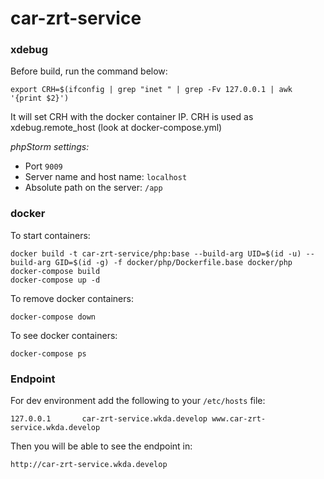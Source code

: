 car-zrt-service
=======================

### xdebug
Before build, run the command below:

```export CRH=$(ifconfig | grep "inet " | grep -Fv 127.0.0.1 | awk '{print $2}')```

It will set CRH with the docker container IP. CRH is used as xdebug.remote_host (look at docker-compose.yml)

*phpStorm settings:*
* Port `9009`
* Server name and host name: `localhost`
* Absolute path on the server: `/app`

### docker
To start containers:
```$bash
docker build -t car-zrt-service/php:base --build-arg UID=$(id -u) --build-arg GID=$(id -g) -f docker/php/Dockerfile.base docker/php
docker-compose build
docker-compose up -d
```

To remove docker containers:
```$xslt
docker-compose down
```

To see docker containers:
```$xslt
docker-compose ps
```

### Endpoint
For dev environment add the following to your `/etc/hosts` file:
```$xslt
127.0.0.1       car-zrt-service.wkda.develop www.car-zrt-service.wkda.develop
```

Then you will be able to see the endpoint in:
```$xslt
http://car-zrt-service.wkda.develop
```
